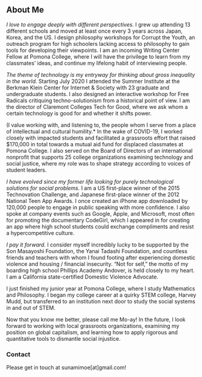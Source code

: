 ## About Me

*I love to engage deeply with different perspectives.* I grew up attending 13 different schools and moved at least once every 3 years across Japan, Korea, and the US. I design philosophy workshops for Corrupt the Youth, an outreach program for high schoolers lacking access to philosophy to gain tools for developing their viewpoints. I am an incoming Writing Center Fellow at Pomona College, where I will have the privilege to learn from my classmates’ ideas, and continue my lifelong habit of interviewing people.  

*The theme of technology is my entryway for thinking about gross inequality in the world.* Starting July 2020 I attended the Summer Institute at the Berkman Klein Center for Internet & Society with 23 graduate and undergraduate students. I also designed an interactive workshop for Free Radicals critiquing techno-solutionism from a historical point of view. I am the director of Claremont Colleges Tech for Good, where we ask whom a certain technology is good for and whether it shifts power.

(I value working with, and listening to, the people whom I serve from a place of intellectual and cultural humility.* In the wake of COVID-19, I worked closely with impacted students and facilitated a grassroots effort that raised $170,000 in total towards a mutual aid fund for displaced classmates at Pomona College. I also served on the Board of Directors of an international nonprofit that supports 25 college organizations examining technology and social justice, where my role was to shape strategy according to voices of student leaders.

*I have evolved since my former life looking for purely technological solutions for social problems.* I am a US first-place winner of the 2015 Technovation Challenge, and Japanese first-place winner of the 2012 National Teen App Awards. I once created an iPhone app downloaded by 120,000 people to engage in public speaking with more confidence. I also spoke at company events such as Google, Apple, and Microsoft, most often for promoting the documentary CodeGirl, which I appeared in for creating an app where high school students could exchange compliments and resist a hypercompetitive culture. 

*I pay it forward.* I consider myself incredibly lucky to be supported by the Son Masayoshi Foundation, the Yanai Tadashi Foundation, and countless friends and teachers with whom I found footing after experiencing domestic violence and housing / financial insecurity. “Not for self,” the motto of my boarding high school Phillips Academy Andover, is held closely to my heart. I am a California state-certified Domestic Violence Advocate.

I just finished my junior year at Pomona College, where I study Mathematics and Philosophy. I began my college career at a quirky STEM college, Harvey Mudd, but transferred to an institution next door to study the social systems in and out of STEM. 

Now that you know me better, please call me Mo-ay! In the future, I look forward to working with local grassroots organizations, examining my position on global capitalism, and learning how to apply rigorous and quantitative tools to dismantle social injustice. 

### Contact

Please get in touch at sunamimoe[at]gmail.com!
